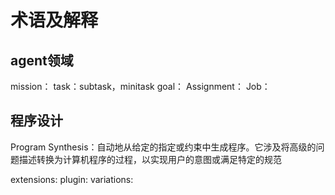 # 术语及解释
## agent领域
mission：
task：subtask，minitask
goal：
Assignment：
Job：

## 程序设计
Program Synthesis：自动地从给定的指定或约束中生成程序。它涉及将高级的问题描述转换为计算机程序的过程，以实现用户的意图或满足特定的规范

extensions:
plugin:
variations:

